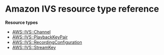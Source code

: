 # Amazon IVS resource type reference<a name="AWS_IVS"></a>

**Resource types**

- [AWS::IVS::Channel](aws-resource-ivs-channel.md)
- [AWS::IVS::PlaybackKeyPair](aws-resource-ivs-playbackkeypair.md)
- [AWS::IVS::RecordingConfiguration](aws-resource-ivs-recordingconfiguration.md)
- [AWS::IVS::StreamKey](aws-resource-ivs-streamkey.md)

